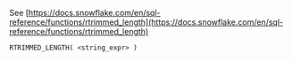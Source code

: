 See [https://docs.snowflake.com/en/sql-reference/functions/rtrimmed_length](https://docs.snowflake.com/en/sql-reference/functions/rtrimmed_length)
```
RTRIMMED_LENGTH( <string_expr> )
```
